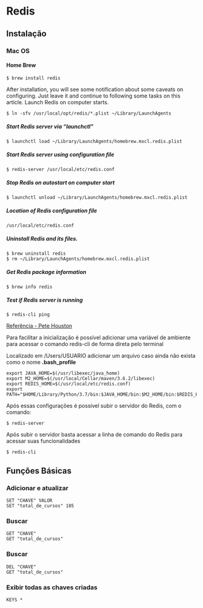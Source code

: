 # Redis

## Instalação 

### Mac OS

#### Home Brew

```
$ brew install redis
```

After installation, you will see some notification about some caveats on configuring. Just leave it and continue to following some tasks on this article.
Launch Redis on computer starts.

```
$ ln -sfv /usr/local/opt/redis/*.plist ~/Library/LaunchAgents
```

##### Start Redis server via “launchctl”

```
$ launchctl load ~/Library/LaunchAgents/homebrew.mxcl.redis.plist
```

##### Start Redis server using configuration file

```
$ redis-server /usr/local/etc/redis.conf
```

##### Stop Redis on autostart on computer start
```
$ launchctl unload ~/Library/LaunchAgents/homebrew.mxcl.redis.plist
```

##### Location of Redis configuration file
```
/usr/local/etc/redis.conf
```

##### Uninstall Redis and its files.
```
$ brew uninstall redis
$ rm ~/Library/LaunchAgents/homebrew.mxcl.redis.plist
```

##### Get Redis package information
```
$ brew info redis
```

##### Test if Redis server is running
```
$ redis-cli ping
```

[Referência - Pete Houston](https://medium.com/@petehouston/install-and-config-redis-on-mac-os-x-via-homebrew-eb8df9a4f298)

Para facilitar a inicialização é possível adicionar uma variável de ambiente para acessar o comando redis-cli de forma direta pelo terminal

Localizado em /Users/USUARIO
adicionar um arquivo caso ainda não exista como o nome __.bash_profile__

````
export JAVA_HOME=$(/usr/libexec/java_home)
export M2_HOME=$(/usr/local/Cellar/maven/3.6.2/libexec)
export REDIS_HOME=$(/usr/local/etc/redis.conf)
export PATH="$HOME/Library/Python/3.7/bin:$JAVA_HOME/bin:$M2_HOME/bin:$REDIS_HOME:$PATH"
````

Após essas configurações é possível subir o servidor do Redis, com o comando:

```
$ redis-server
```

Após subir o servidor basta acessar a linha de comando do Redis para acessar suas funcionalidades
```
$ redis-cli
```

## Funções Básicas

### Adicionar e atualizar

```
SET "CHAVE" VALOR
SET "total_de_cursos" 105
```

### Buscar

```
GET "CHAVE"
GET "total_de_cursos"
```

### Buscar

```
DEL "CHAVE"
GET "total_de_cursos"
```

### Exibir todas as chaves criadas 

````
KEYS *
